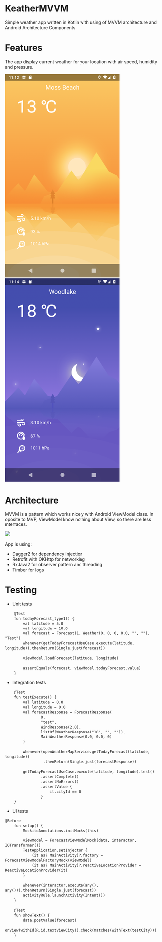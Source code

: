 # KeatherMVVM
Simple weather app written in Kotlin with using of MVVM architecture and Android Architecture Components
# Features
The app display current weather for your location with air speed, humidity and pressure.


<p float="left">
  <img src="https://raw.githubusercontent.com/Pawelo93/KeatherMVVM/master/images/screenshot_day.png" width="368" />
  <img src="https://raw.githubusercontent.com/Pawelo93/KeatherMVVM/master/images/screenshot_night.png" width="368" /> 
</p>

# Architecture
MVVM is a pattern which works nicely with Android ViewModel class. In oposite to MVP, ViewModel know nothing about View, so there are less interfaces. 

<img src="https://cdn-images-1.medium.com/max/1600/1*VLhXURHL9rGlxNYe9ydqVg.png" width="736"/>

App is using: 
* Dagger2 for dependency injection
* Retrofit with OKHttp for networking
* RxJava2 for observer pattern and threading
* Timber for logs

# Testing
* Unit tests
```
    @Test
    fun todayForecast_type1() {
        val latitude = 5.0
        val longitude = 10.0
        val forecast = Forecast(1, Weather(0, 0, 0, 0.0, "", ""), "Test")
        whenever(getTodayForecastUseCase.execute(latitude, longitude)).thenReturn(Single.just(forecast))

        viewModel.loadForecast(latitude, longitude)

        assertEquals(forecast, viewModel.todayForecast.value)
    }
```
* Integration tests
```
    @Test
    fun testExecute() {
        val latitude = 0.0
        val longitude = 0.0
        val forecastResponse = ForecastResponse(
                0,
                "test",
                WindResponse(2.0),
                listOf(WeatherResponse("10", "", "")),
                MainWeatherResponse(0.0, 0.0, 0)
        )

        whenever(openWeatherMapService.getTodayForecast(latitude, longitude))
                 .thenReturn(Single.just(forecastResponse))

        getTodayForecastUseCase.execute(latitude, longitude).test()
                .assertComplete()
                .assertNoErrors()
                .assertValue {
                    it.cityId == 0
                }
    }
```

* UI tests
```
@Before
    fun setup() {
        MockitoAnnotations.initMocks(this)

        viewModel = ForecastViewModelMock(data, interactor, IOTransformer())
        TestApplication.setInjector {
            (it as? MainActivity)?.factory = ForecastViewModelFactoryMock(viewModel)
            (it as? MainActivity)?.reactiveLocationProvider = ReactiveLocationProvider(it)
        }

        whenever(interactor.execute(any(), any())).thenReturn(Single.just(forecast))
        activityRule.launchActivity(Intent())
    }

    @Test
    fun showText() {
        data.postValue(forecast)
        onView(withId(R.id.textViewCity)).check(matches(withText(testCity)))
    }
```
